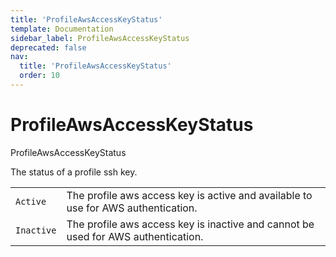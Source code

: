 ```yaml
---
title: 'ProfileAwsAccessKeyStatus'
template: Documentation
sidebar_label: ProfileAwsAccessKeyStatus
deprecated: false
nav:
  title: 'ProfileAwsAccessKeyStatus'
  order: 10
---
```


# ProfileAwsAccessKeyStatus

<div style={{'fontFamily':'monospace'}}><span style={{'fontSize':'1.5rem','fontWeight':500}}>ProfileAwsAccessKeyStatus</span></div>

The status of a profile ssh key.

| | |
| -- | -- |
| `Active` | The profile aws access key is active and available to use for AWS authentication. |
| `Inactive` | The profile aws access key is inactive and cannot be used for AWS authentication. |